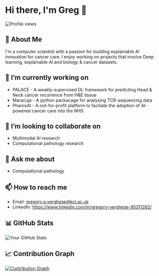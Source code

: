 # Hi there, I'm Greg 👋

![Profile views](https://gpvc.arturio.dev/gregoryverghese)

## 🚀 About Me
I'm a computer scientist with a passion for building explainable AI innovation for cancer care. I enjoy working on projects that involve Deep learning, explainable AI and biology & cancer datasets.

## 🔭 I’m currently working on
- PALACE - A weakly-supervised DL framework for predicting Head & Neck cancer recurrence from H&E tissue
- Maracuja - A python packacage for analysing TCR-sequencing data
- PharosAI - A not-for-profit platform to faciliate the adoption of AI-powered cancer care into the NHS

## 👯 I’m looking to collaborate on
- Multimodal AI research
- Computational pathology research

## 💬 Ask me about
- Computational pathology

## 📫 How to reach me
- Email: gregory.e.verghese@kcl.ac.uk
- LinkedIn: https://www.linkedin.com/in/gregory-verghese-95311262/

## 📊 GitHub Stats
![Your GitHub Stats](https://github-readme-stats.vercel.app/api?username=gregoryverghese&show_icons=true&theme=radical)


## 📈 Contribution Graph
[![Contribution Graph](https://activity-graph.herokuapp.com/graph?username=gregoryverghese&theme=react-dark)](https://github.com/gregoryverghese)


